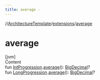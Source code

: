 ```yaml
---
title: average -
---
```

//[ArchitectureTemplate](../index.md)/[extensions](index.md)/[average](average.md)



# average  
[jvm]  
Content  
fun [IntProgression](https://kotlinlang.org/api/latest/jvm/stdlib/kotlin.ranges/-int-progression/index.html).[average](average.md)(): [BigDecimal](https://docs.oracle.com/javase/8/docs/api/java/math/BigDecimal.html)?  
fun [LongProgression](https://kotlinlang.org/api/latest/jvm/stdlib/kotlin.ranges/-long-progression/index.html).[average](average.md)(): [BigDecimal](https://docs.oracle.com/javase/8/docs/api/java/math/BigDecimal.html)?  



